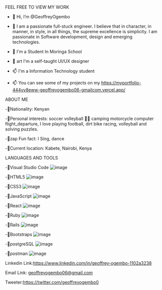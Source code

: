 


FEEL FREE TO VIEW MY WORK






- 👋 Hi, I’m @GeoffreyOgembo

- 👀 I am a passionate full-stuck engineer. I believe that in character, in manner, in style, in all things, the supreme excellence is simplicity. I am 
   passionate in Software development, design and emerging technologies.

- 🌱  I'm a Student In Moringa School

- 💞️ art I'm a self-taught UI/UX designer

- 📫 I'm a Information Technology student

- 📫 You can see some of my projects on my https://myportfolio-444yv8eww-geoffreyogembo06-gmailcom.vercel.app/

ABOUT ME

-👋Nationality: Kenyan

-👋Personal interests: soccer volleyball 💪🏽 camping motorcycle computer flight_departure, I love playing football, dirt bike racing, volleyball and         solving puzzles.

-👋zap Fun fact: I Sing, dance

-👋Current location: Kabete, Nairobi, Kenya

LANGUAGES AND TOOLS

-💞️Visual Studio Code ![image](https://user-images.githubusercontent.com/106180266/196392617-1c3e345d-6244-477c-a634-53c09c56cd39.png)


-💞️HTML5 
![image](https://user-images.githubusercontent.com/106180266/196393476-62f0ba7e-5dd7-4f7c-9729-3995b6b88a4b.png)


-💞️CSS3
![image](https://user-images.githubusercontent.com/106180266/196393605-a22a9ec7-78e8-4627-91a2-4651d1e7933f.png)

-💞️JavaScript
![image](https://user-images.githubusercontent.com/106180266/196393740-f9bdec37-7a99-4a2b-a77a-c1b13d12841a.png)


-💞️React 
![image](https://user-images.githubusercontent.com/106180266/196393865-64819242-d8f9-48be-a7b7-9464c8e9aacb.png)


-💞️Ruby
![image](https://user-images.githubusercontent.com/106180266/196394016-f071d34d-41b9-45a9-8254-14f9f2e83d25.png)


-💞️Rails
![image](https://user-images.githubusercontent.com/106180266/196392736-187e3250-3571-4859-b943-651dbc6fd310.png)


-💞️Bootstraps
![image](https://user-images.githubusercontent.com/106180266/196392847-7466eca5-e943-4b12-bf9b-6ff03b91c15d.png)


-💞️postgreSQL
![image](https://user-images.githubusercontent.com/106180266/196393039-74f4b9cc-d448-45dc-8dd5-4651efb126da.png)


-💞️postman
![image](https://user-images.githubusercontent.com/106180266/196393182-5c6edba4-2733-4189-a161-27d937b29e59.png)


Linkedin Link:https://www.linkedin.com/in/geoffrey-ogembo-1102a3238

Email Link: geoffreyogembo06@gmail.com

Tweeter:https://twitter.com/geoffreyogembo0










